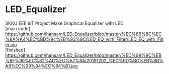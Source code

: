 # LED_Equalizer
SKKU EEE
IoT Project
Make Graphical Equalizer with LED   
[main code] https://github.com/ihansam/LED_Equalizer/blob/master/%EC%86%8C%EC%8A%A4%EC%BD%94%EB%93%9C/LED_EQ_with_Filter/LED_EQ_with_Filter.ino   
[finished] https://github.com/ihansam/LED_Equalizer/blob/master/%ED%99%9C%EB%8F%99%EC%82%AC%EC%A7%84/20191202_%EC%9D%BC%EB%8B%A8%EC%99%84%EC%84%B1.jpg   
